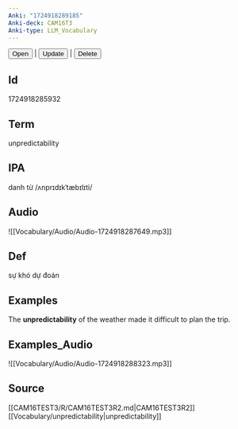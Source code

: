```yaml
---
Anki: "1724918289185"
Anki-deck: CAM16T3
Anki-type: LLM_Vocabulary
---
```

<button class="anki-btn-open">Open</button> | <button class="anki-btn-update">Update</button> | <button class="anki-btn-delete">Delete</button>

## Id
1724918285932
## Term
unpredictability
## IPA
danh từ /ʌnprɪdɪkˈtæbɪlɪti/
## Audio
 ![[Vocabulary/Audio/Audio-1724918287649.mp3]]
## Def
 sự khó dự đoán

## Examples
The **unpredictability** of the weather made it difficult to plan the trip. 

## Examples_Audio
![[Vocabulary/Audio/Audio-1724918288323.mp3]]
## Source
 [[CAM16TEST3/R/CAM16TEST3R2.md|CAM16TEST3R2]] [[Vocabulary/unpredictability|unpredictability]]